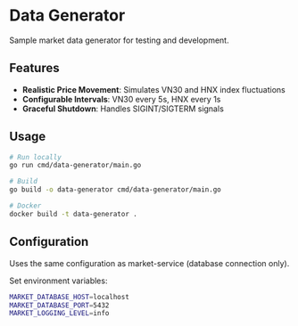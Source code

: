 # Data Generator

Sample market data generator for testing and development.

## Features

- **Realistic Price Movement**: Simulates VN30 and HNX index fluctuations
- **Configurable Intervals**: VN30 every 5s, HNX every 1s
- **Graceful Shutdown**: Handles SIGINT/SIGTERM signals

## Usage

```bash
# Run locally
go run cmd/data-generator/main.go

# Build
go build -o data-generator cmd/data-generator/main.go

# Docker
docker build -t data-generator .
```

## Configuration

Uses the same configuration as market-service (database connection only).

Set environment variables:
```bash
MARKET_DATABASE_HOST=localhost
MARKET_DATABASE_PORT=5432
MARKET_LOGGING_LEVEL=info
```

